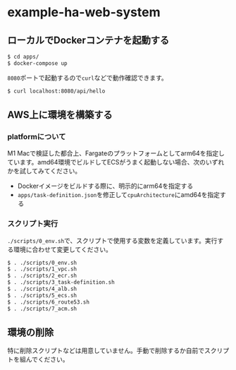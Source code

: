 # example-ha-web-system

## ローカルでDockerコンテナを起動する

```bash
$ cd apps/
$ docker-compose up
```

`8080`ポートで起動するので`curl`などで動作確認できます。

```bash
$ curl localhost:8080/api/hello
```

## AWS上に環境を構築する

### platformについて

M1 Macで検証した都合上、Fargateのプラットフォームとしてarm64を指定しています。amd64環境でビルドしてECSがうまく起動しない場合、次のいずれかを試してみてください。

- Dockerイメージをビルドする際に、明示的にarm64を指定する
- `apps/task-definition.json`を修正して`cpuArchitecture`にamd64を指定する

### スクリプト実行

`./scripts/0_env.sh`で、スクリプトで使用する変数を定義しています。実行する環境に合わせて変更してください。

```bash
$ . ./scripts/0_env.sh
$ . ./scripts/1_vpc.sh
$ . ./scripts/2_ecr.sh
$ . ./scripts/3_task-definition.sh
$ . ./scripts/4_alb.sh
$ . ./scripts/5_ecs.sh
$ . ./scripts/6_route53.sh
$ . ./scripts/7_acm.sh
```

## 環境の削除

特に削除スクリプトなどは用意していません。手動で削除するか自前でスクリプトを組んでください。
